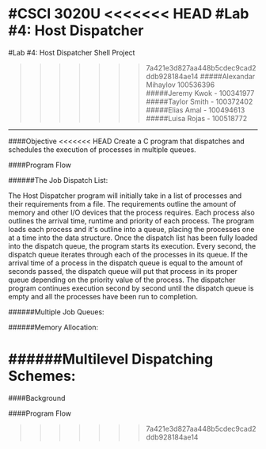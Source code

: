 #CSCI 3020U
<<<<<<< HEAD
#Lab #4: Host Dispatcher
=======
#Lab #4: Host Dispatcher Shell Project
>>>>>>> 7a421e3d827aa448b5cdec9cad2ddb928184ae14
#####Alexandar Mihaylov 100536396
#####Jeremy Kwok - 100341977
#####Taylor Smith - 100372402
#####Elias Amal - 100494613
#####Luisa Rojas - 100518772

--------------------------------

####Objective
<<<<<<< HEAD
Create a C program that dispatches and schedules the execution of processes in multiple queues.

####Program Flow

######The Job Dispatch List:

The Host Dispatcher program will initially take in a list of processes and their requirements from a file. The requirements outline the amount of memory and other I/O devices that the process requires. Each process also outlines the arrival time, runtime and priority of each process. The program loads each process and it's outline into a queue, placing the processes one at a time into the data structure. Once the dispatch list has been fully loaded into the dispatch queue, the program starts its execution. Every second, the dispatch queue iterates through each of the processes in its queue. If the arrival time of a process in the dispatch queue is equal to the amount of seconds passed, the dispatch queue will put that process in its proper queue depending on the priority value of the process. The dispatcher program continues execution second by second until the dispatch queue is empty and all the processes have been run to completion. 

######Multiple Job Queues:

######Memory Allocation:

######Multilevel Dispatching Schemes:
=======

####Background

####Program Flow
>>>>>>> 7a421e3d827aa448b5cdec9cad2ddb928184ae14
